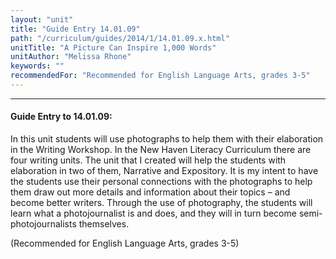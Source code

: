 ```yaml
---
layout: "unit"
title: "Guide Entry 14.01.09"
path: "/curriculum/guides/2014/1/14.01.09.x.html"
unitTitle: "A Picture Can Inspire 1,000 Words"
unitAuthor: "Melissa Rhone"
keywords: ""
recommendedFor: "Recommended for English Language Arts, grades 3-5"
---
```

<body>
<hr/>
 <h4>
  Guide Entry to 14.01.09:
 </h4>
 <p>
  In this unit students will use photographs to help them with their elaboration in the Writing Workshop. In the New Haven Literacy Curriculum there are four writing units. The unit that I created will help the students with elaboration in two of them, Narrative and Expository. It is my intent to have the students use their personal connections with the photographs to help them draw out more details and information about their topics – and become better writers. Through the use of photography, the students will learn what a photojournalist is and does, and they will in turn become semi-photojournalists themselves.
 </p>
<p>
  (Recommended for English Language Arts, grades 3-5)
  <b>
  </b>
 </p>




</body>
